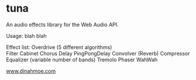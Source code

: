 tuna
====

An audio effects library for the Web Audio API.

Usage: blah blah

Effect list:
Overdrive (5 different algorithms)<br />
Filter
Cabinet
Chorus
Delay
PingPongDelay
Convolver (Reverb)
Compressor
Equalizer (variable number of bands)
Tremolo
Phaser
WahWah

www.dinahmoe.com
